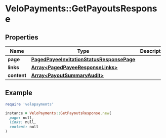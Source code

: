 # VeloPayments::GetPayoutsResponse

## Properties

| Name | Type | Description | Notes |
| ---- | ---- | ----------- | ----- |
| **page** | [**PagedPayeeInvitationStatusResponsePage**](PagedPayeeInvitationStatusResponsePage.md) |  | [optional] |
| **links** | [**Array&lt;PagedPayeeResponseLinks&gt;**](PagedPayeeResponseLinks.md) |  | [optional] |
| **content** | [**Array&lt;PayoutSummaryAudit&gt;**](PayoutSummaryAudit.md) |  | [optional] |

## Example

```ruby
require 'velopayments'

instance = VeloPayments::GetPayoutsResponse.new(
  page: null,
  links: null,
  content: null
)
```

